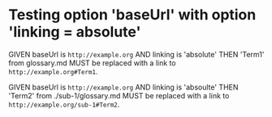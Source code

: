 # Testing option 'baseUrl' with option 'linking = absolute'

GIVEN baseUrl is `http://example.org` AND linking is 'absolute' THEN 'Term1'
from glossary.md MUST be replaced with a link to `http://example.org#Term1`.

GIVEN baseUrl is `http://example.org` AND linking is 'absoulte' THEN 'Term2'
from ./sub-1/glossary.md MUST be replaced with a link to
`http://example.org/sub-1#Term2`.
